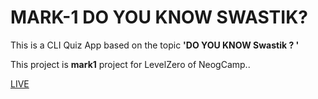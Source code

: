 # MARK-1 DO YOU KNOW SWASTIK?

This is a CLI Quiz App based on the topic **'DO YOU KNOW Swastik ? '**

This project is **mark1** project for LevelZero of NeogCamp..

[LIVE](https://replit.com/@SwastikPatro/Mark-1?embed=1&output=1)
